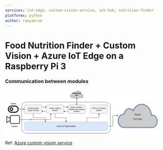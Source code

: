```yaml
---
services: iot-edge, custom-vision-service, iot-hub, nutrition-finder
platforms: python
author: ramyakruw
---
```


# Food Nutrition Finder + Custom Vision + Azure IoT Edge on a Raspberry Pi 3
### Communication between modules

![Communication patterns between modules](assets/food-recog-design.png)

Ref: [Azure custom visioin service](https://github.com/Azure-Samples/Custom-vision-service-iot-edge-raspberry-pi)
